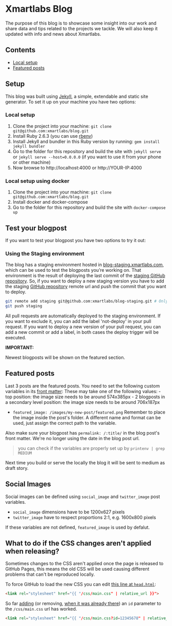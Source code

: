 # Xmartlabs Blog
The purpose of this blog is to showcase some insight into our work and share data and tips related to the projects we tackle.
We will also keep it updated with info and news about Xmartlabs.

## Contents
* [Local setup](#local-setup)
* [Featured posts](#featured-posts)

## Setup
This blog was built using [Jekyll](https://jekyllrb.com), a simple, extendable and static site generator.
To set it up on your machine you have two options:

### Local setup
1. Clone the project into your machine: `git clone git@github.com:xmartlabs/blog.git`
2. Install Ruby 2.6.3 (you can use [rbenv](https://github.com/rbenv/rbenv))
3. Install Jekyll and bundler in this Ruby version by running: `gem install jekyll bundler`
4. Go to the folder for this repository and build the site with `jekyll serve` or `jekyll serve --host=0.0.0.0` (if you want to use it from your phone or other machine)
5. Now browse to http://localhost:4000 or http://YOUR-IP:4000

### Local setup using docker
1. Clone the project into your machine: `git clone git@github.com:xmartlabs/blog.git`
2. Install docker and docker-compose
3. Go to the folder for this repository and build the site with `docker-compose up`


## Test your blogpost

If you want to test your blogpost you have two options to try it out:

### Using the Staging environment
The blog has a staging environment hosted in [blog-staging.xmartlabs.com](https://blog-staging.xmartlabs.com/), which can be used to test the blogposts you’re working on.
That environment is the result of deploying the last commit of the [staging GitHub repository](https://github.com/xmartlabs/blog-staging).
So, if you want to deploy a new staging version you have to add the staging [GitHub repository](https://github.com/xmartlabs/blog-staging) remote url and push the commit that you want to deploy.

```sh
git remote add staging git@github.com:xmartlabs/blog-staging.git # Only the first time
git push staging
```

All pull requests are automatically deployed to the staging environment.
If you want to exclude it, you can add the label 'not-deploy' in your pull request.
If you want to deploy a new version of your pull request, you can add a new commit or add a label, in both cases the deploy trigger will be executed.


**IMPORTANT:**

Newest blogposts will be shown on the featured section.

## Featured posts
Last 3 posts are the featured posts.
You need to set the following custom variables in its [front matter](https://jekyllrb.com/docs/front-matter/):
These may take one of the following values:
    - top position: the image size needs to be around 574x385px
    - 2 blogposts in a secondary level position: the image size needs to be around 706x187px

- `featured_image: /images/my-new-post/featured.png`
Remember to place the image inside the post's folder. A different name and format can be used, just assign the correct path to the variable.

Also make sure your blogpost has `permalink: /:title/` in the blog post's front matter. We're no longer using the date in the blog post url.

> you can check if the variables are properly set up by `printenv | grep MEDIUM`

Next time you build or serve the locally the blog it will be sent to medium as draft story.


## Social Images

Social images can be defined using `social_image` and  `twitter_image` post variables.
- `social_image` dimensions have to be 1200x627 pixels
- `twitter_image` have to respect proportions 2:1, e.g. 1600x800 pixels

If these variables are not defined, `featured_image` is used by defalut.

## What to do if the CSS changes aren't applied when releasing?
Sometimes changes to the CSS aren't applied once the page is released to GitHub Pages, this means the old CSS will be used causing different problems that can't be reproduced locally.

To force GitHub to load the new CSS you can edit [this line at `head.html`](_includes/head.html#L8):
```html
<link rel="stylesheet" href="{{ "/css/main.css" | relative_url }}">
```
So far [adding](https://github.com/xmartlabs/blog/pull/74/commits/99ebef6dd332c80f3e63527cf9c1f8c8c468ef2d) (or removing, [when it was already there](https://github.com/xmartlabs/blog/pull/84/commits/6b1d2086e00e90ef3ed07dd8705e8b89c18ffa60)) an `id` parameter to the `/css/main.css` url has worked.
```html
<link rel="stylesheet" href="{{ "/css/main.css?id=12345678" | relative_url }}">
```
